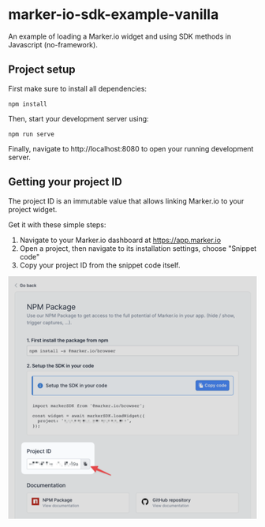 # marker-io-sdk-example-vanilla

An example of loading a Marker.io widget and using SDK methods in Javascript (no-framework).

## Project setup

First make sure to install all dependencies:

```
npm install
```

Then, start your development server using:

```
npm run serve
```

Finally, navigate to http://localhost:8080 to open your running development server.

## Getting your project ID

The project ID is an immutable value that allows linking Marker.io to your project widget.

Get it with these simple steps:

1. Navigate to your Marker.io dashboard at https://app.marker.io
2. Open a project, then navigate to its installation settings, choose "Snippet code"
3. Copy your project ID from the snippet code itself.

![How-to](./img/how-to-project-id.png 'How to get your project ID')
